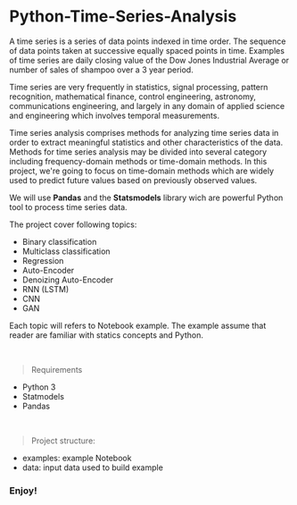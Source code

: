 # Python-Time-Series-Analysis

A time series is a series of data points indexed in time order. The sequence of data points taken at successive equally spaced points in time. Examples of time series are daily closing value of the Dow Jones Industrial Average or number of sales of shampoo over a 3 year period.

Time series are very frequently in statistics, signal processing, pattern recognition, mathematical finance, control engineering, astronomy, communications engineering, and largely in any domain of applied science and engineering which involves temporal measurements.

Time series analysis comprises methods for analyzing time series data in order to extract meaningful statistics and other characteristics of the data. Methods for time series analysis may be divided into several category including frequency-domain methods or time-domain methods. In this project, we're going to focus on time-domain methods which are widely used to predict future values based on previously observed values.

We will use __Pandas__ and the __Statsmodels__ library wich are powerful Python tool to process time series data.

The project cover following topics:

- Binary classification
- Multiclass classification
- Regression
- Auto-Encoder
- Denoizing Auto-Encoder
- RNN (LSTM)
- CNN
- GAN

Each topic will refers to Notebook example. The example assume that reader are familiar with statics concepts and Python.


<br>

> Requirements

- Python 3
- Statmodels
- Pandas

<br>

> Project structure:

- examples: example Notebook 
- data: input data used to build example

### Enjoy!

<br>
